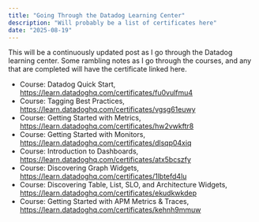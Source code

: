 ```yaml
---
title: "Going Through the Datadog Learning Center"
description: "Will probably be a list of certificates here"
date: "2025-08-19"
---
```


This will be a continuously updated post as I go through the Datadog learning center. Some rambling notes as I go through the courses, and any that are completed will have the certificate linked here.

- Course: Datadog Quick Start, <https://learn.datadoghq.com/certificates/fu0vulfmu4>
- Course: Tagging Best Practices, <https://learn.datadoghq.com/certificates/vgsg61euwy>
- Course: Getting Started with Metrics, <https://learn.datadoghq.com/certificates/hw2vwkftr8>
- Course: Getting Started with Monitors, <https://learn.datadoghq.com/certificates/dlsqp04xiq>
- Course: Introduction to Dashboards, <https://learn.datadoghq.com/certificates/atx5bcszfy>
- Course: Discovering Graph Widgets, <https://learn.datadoghq.com/certificates/1lbtefd4lu>
- Course: Discovering Table, List, SLO, and Architecture Widgets, <https://learn.datadoghq.com/certificates/ekudkwkdep>
- Course: Getting Started with APM Metrics & Traces, <https://learn.datadoghq.com/certificates/kehnh9mmuw>
